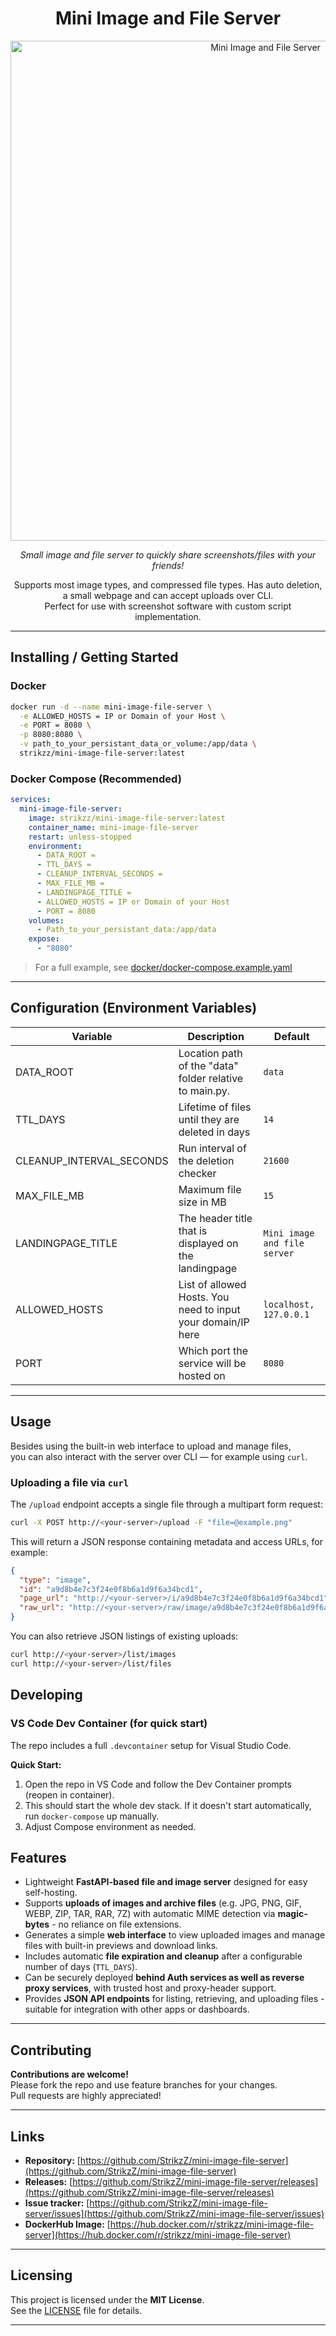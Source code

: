 <h1 align="center">Mini Image and File Server</h1>
<p align="center">
  <img src="https://i.imgur.com/pT4jLcr.png" alt="Mini Image and File Server" width="800"/>
</p>

<p align="center">
  <em>Small image and file server to quickly share screenshots/files with your friends!</em>
</p>

<p align="center">
  Supports most image types, and compressed file types. Has auto deletion, a small webpage and can accept uploads over CLI. <br>
  Perfect for use with screenshot software with custom script implementation.
</p>

---

## Installing / Getting Started

### **Docker**

```bash
docker run -d --name mini-image-file-server \
  -e ALLOWED_HOSTS = IP or Domain of your Host \
  -e PORT = 8080 \
  -p 8080:8080 \
  -v path_to_your_persistant_data_or_volume:/app/data \
  strikzz/mini-image-file-server:latest
```

### **Docker Compose (Recommended)**

```yaml
services:
  mini-image-file-server:
    image: strikzz/mini-image-file-server:latest
    container_name: mini-image-file-server
    restart: unless-stopped
    environment:
      - DATA_ROOT =
      - TTL_DAYS =
      - CLEANUP_INTERVAL_SECONDS =
      - MAX_FILE_MB = 
      - LANDINGPAGE_TITLE =
      - ALLOWED_HOSTS = IP or Domain of your Host
      - PORT = 8080
    volumes:
      - Path_to_your_persistant_data:/app/data
    expose:
      - "8080"
```
> For a full example, see [docker/docker-compose.example.yaml](./docker/docker-compose.example.yaml)

---

## Configuration (Environment Variables)

| Variable             | Description                                                           | Default         |
|----------------------|-----------------------------------------------------------------------|-----------------|
| DATA_ROOT            | Location path of the "data" folder relative to main.py.    | `data`     |
| TTL_DAYS             | Lifetime of files until they are deleted in days                                      | `14`          |
| CLEANUP_INTERVAL_SECONDS      | Run interval of the deletion checker                             | `21600`       |
| MAX_FILE_MB          | Maximum file size in MB                   | `15`           |
| LANDINGPAGE_TITLE        | The header title that is displayed on the landingpage              | `Mini image and file server`          |
| ALLOWED_HOSTS             | List of allowed Hosts. You need to input your domain/IP here                                              | `localhost, 127.0.0.1`          |
| PORT            | Which port the service will be hosted on      | `8080`       |

---

## Usage

Besides using the built-in web interface to upload and manage files,  
you can also interact with the server over CLI — for example using `curl`.

### Uploading a file via `curl`

The `/upload` endpoint accepts a single file through a multipart form request:

```bash
curl -X POST http://<your-server>/upload -F "file=@example.png"
```

This will return a JSON response containing metadata and access URLs, for example:
```json
{
  "type": "image",
  "id": "a9d8b4e7c3f24e0f8b6a1d9f6a34bcd1",
  "page_url": "http://<your-server>/i/a9d8b4e7c3f24e0f8b6a1d9f6a34bcd1",
  "raw_url": "http://<your-server>/raw/image/a9d8b4e7c3f24e0f8b6a1d9f6a34bcd1"
}
```

You can also retrieve JSON listings of existing uploads:
```bash
curl http://<your-server>/list/images
curl http://<your-server>/list/files
```

## Developing

### **VS Code Dev Container (for quick start)**

The repo includes a full `.devcontainer` setup for Visual Studio Code.  

**Quick Start:**
1. Open the repo in VS Code and follow the Dev Container prompts (reopen in container).
2. This should start the whole dev stack. If it doesn't start automatically, run `docker-compose` up manually.
3. Adjust Compose environment as needed.

## Features

- Lightweight **FastAPI-based file and image server** designed for easy self-hosting.  
- Supports **uploads of images and archive files** (e.g. JPG, PNG, GIF, WEBP, ZIP, TAR, RAR, 7Z) with automatic MIME detection via **magic-bytes** - no reliance on file extensions.  
- Generates a simple **web interface** to view uploaded images and manage files with built-in previews and download links.  
- Includes automatic **file expiration and cleanup** after a configurable number of days (`TTL_DAYS`).  
- Can be securely deployed **behind Auth services as well as reverse proxy services**, with trusted host and proxy-header support.  
- Provides **JSON API endpoints** for listing, retrieving, and uploading files - suitable for integration with other apps or dashboards.  

---

## Contributing

**Contributions are welcome!**  
Please fork the repo and use feature branches for your changes.  
Pull requests are highly appreciated!

---

## Links

- **Repository:** [https://github.com/StrikzZ/mini-image-file-server](https://github.com/StrikzZ/mini-image-file-server)
- **Releases:** [https://github.com/StrikzZ/mini-image-file-server/releases](https://github.com/StrikzZ/mini-image-file-server/releases)
- **Issue tracker:** [https://github.com/StrikzZ/mini-image-file-server/issues](https://github.com/StrikzZ/mini-image-file-server/issues)
- **DockerHub Image:** [https://hub.docker.com/r/strikzz/mini-image-file-server](https://hub.docker.com/r/strikzz/mini-image-file-server)

---

## Licensing

This project is licensed under the **MIT License**.  
See the [LICENSE](LICENSE) file for details.

---
